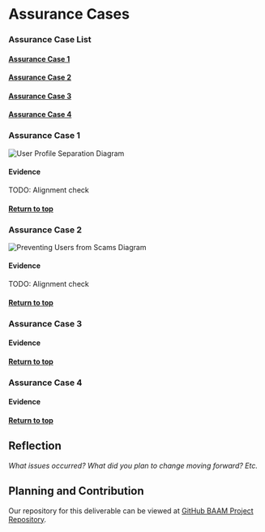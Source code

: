 # Assurance Cases

### Assurance Case List

#### [Assurance Case 1](#assurance-case-1)

#### [Assurance Case 2](#assurance-case-2)

#### [Assurance Case 3](#assurance-case-3)

#### [Assurance Case 4](#assurance-case-4)

### Assurance Case 1
![User Profile Separation Diagram](https://i.imgur.com/Jo5EMYj.jpg)

#### Evidence

TODO: Alignment check

#### [Return to top](#assurance-case-list)

### Assurance Case 2
![Preventing Users from Scams Diagram](https://i.imgur.com/SaLVagS.jpg)

#### Evidence

TODO: Alignment check

#### [Return to top](#assurance-case-list)

### Assurance Case 3

#### Evidence

#### [Return to top](#assurance-case-list)

### Assurance Case 4

#### Evidence

#### [Return to top](#assurance-case-list)

## Reflection

*What issues occurred? What did you plan to change moving forward? Etc.*

## Planning and Contribution

Our repository for this deliverable can be viewed at [GitHub BAAM Project Repository](https://github.com/mroejr/BAAM/milestone/3).
